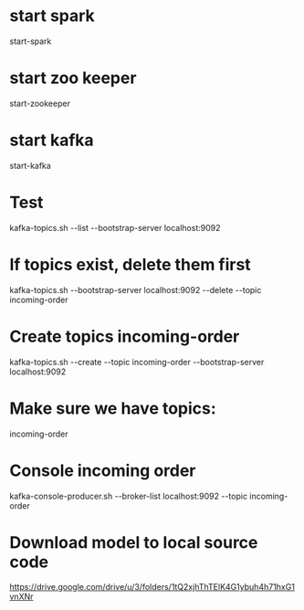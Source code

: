 # start spark
start-spark
# start zoo keeper
start-zookeeper
# start kafka
start-kafka


# Test
kafka-topics.sh --list --bootstrap-server localhost:9092
# If topics exist, delete them first
kafka-topics.sh --bootstrap-server localhost:9092 --delete --topic incoming-order
# Create topics incoming-order
kafka-topics.sh --create --topic incoming-order --bootstrap-server localhost:9092
# Make sure we have topics: 
incoming-order

# Console incoming order
kafka-console-producer.sh --broker-list localhost:9092 --topic incoming-order


# Download model to local source code
https://drive.google.com/drive/u/3/folders/1tQ2xjhThTElK4G1ybuh4h71hxG1vnXNr



